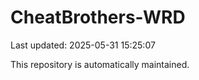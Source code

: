 # CheatBrothers-WRD

Last updated: 2025-05-31 15:25:07

This repository is automatically maintained.
